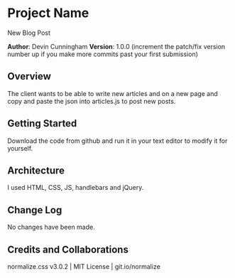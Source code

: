 # Project Name
New Blog Post

**Author**: Devin Cunningham
**Version**: 1.0.0 (increment the patch/fix version number up if you make more commits past your first submission)

## Overview
<!-- Provide a high level overview of what this application is and why you are building it, beyond the fact that it's an assignment for a Code Fellows 301 class. (i.e. What's your problem domain?) -->
The client wants to be able to write new articles and on a new page and copy and paste the json into articles.js to post new posts.

## Getting Started
<!-- What are the steps that a user must take in order to build this app on their own machine and get it running? -->
Download the code from github and run it in your text editor to modify it for yourself.

## Architecture
<!-- Provide a detailed description of the application design. What technologies (languages, libraries, etc) you're using, and any other relevant design information. -->
I used HTML, CSS, JS, handlebars and jQuery.

## Change Log
<!-- Use this are to document the iterative changes made to your application as each feature is successfully implemented. Use time stamps. Here's an examples:

01-01-2001 4:59pm - Application now has a fully-functional express server, with GET and POST routes for the book resource.
-->
No changes have been made.

## Credits and Collaborations
<!-- Give credit (and a link) to other people or resources that helped you build this application. -->
normalize.css v3.0.2 | MIT License | git.io/normalize